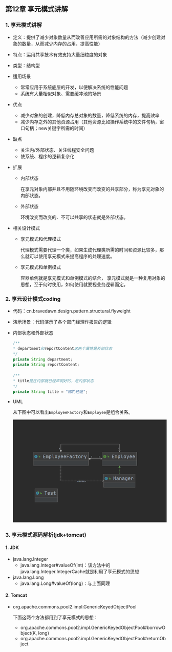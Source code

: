 ## 第12章 享元模式讲解

### 1. 享元模式讲解

* 定义：提供了减少对象数量从而改善应用所需的对象结构的方法（减少创建对象的数量，从而减少内存的占用，提高性能）

* 特点：运用共享技术有效支持大量细粒度的对象

* 类型：结构型

* 适用场景

  * 常常应用于系统底层的开发，以便解决系统的性能问题
  * 系统有大量相似对象、需要缓冲池的场景

* 优点

  * 减少对象的创建，降低内存总对象的数量，降低系统的内存，提高效率
  * 减少内存之外的其他资源占用（其他资源比如操作系统中的文件句柄，窗口句柄；new关键字所需的时间）

* 缺点

  * 关注内/外部状态、关注线程安全问题
  * 使系统、程序的逻辑复杂化

* 扩展

  * 内部状态

    在享元对象内部并且不用随环境改变而改变的共享部分，称为享元对象的内部状态。

  * 外部状态

    环境改变而改变的、不可以共享的状态就是外部状态。

* 相关设计模式

  * 享元模式和代理模式

    代理模式需要代理一个类，如果生成代理类所需的时间和资源比较多，那么就可以使用享元模式来提高程序的处理速度。

  * 享元模式和单例模式

    容器单例就是享元模式和单例模式的结合， 享元模式就是一种复用对象的思想，至于何时使用，如何使用就要视业务逻辑而定。

### 2. 享元设计模式coding

* 代码：cn.bravedawn.design.pattern.structural.flyweight

* 演示场景：代码演示了各个部门经理作报告的逻辑

* 内部状态和外部状态

  ```java
  /**
  * department和reportContent这两个属性是外部状态
  */
  private String department;
  private String reportContent;
  
  /**
  * title是在内部就已经声明好的，是内部状态
  */
  private String title = "部门经理";
  ```

* UML

  从下图中可以看出`EmployeeFactory`和`Employee`是组合关系。

  ![](../../../笔记图片/11/48.png)

### 3. 享元模式源码解析(jdk+tomcat)

#### 1. JDK

* java.lang.Integer
  * java.lang.Integer#valueOf(int)：该方法中的java.lang.Integer.IntegerCache就是利用了享元模式的思想
* java.lang.Long
  * java.lang.Long#valueOf(long)：与上面同理

#### 2. Tomcat

* org.apache.commons.pool2.impl.GenericKeyedObjectPool

  下面这两个方法都用到了享元模式的思想：

  * org.apache.commons.pool2.impl.GenericKeyedObjectPool#borrowObject(K, long)
  * org.apache.commons.pool2.impl.GenericKeyedObjectPool#returnObject

